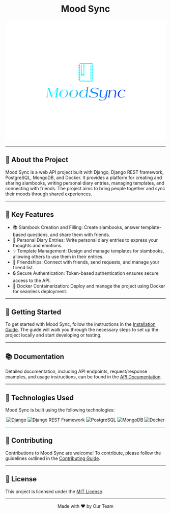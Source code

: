 <div align="center">
  <h1>Mood Sync</h1>
  <img src="logo.jpg" alt="Mood Sync Logo">
  
</div>

---

## 🌟 About the Project

Mood Sync is a web API project built with Django, Django REST framework, PostgreSQL, MongoDB, and Docker. It provides a platform for creating and sharing slambooks, writing personal diary entries, managing templates, and connecting with friends. The project aims to bring people together and sync their moods through shared experiences.

---

## 🎯 Key Features

- 📚 Slambook Creation and Filling: Create slambooks, answer template-based questions, and share them with friends.
- 📝 Personal Diary Entries: Write personal diary entries to express your thoughts and emotions.
- 💡 Template Management: Design and manage templates for slambooks, allowing others to use them in their entries.
- 👥 Friendships: Connect with friends, send requests, and manage your friend list.
- 🔒 Secure Authentication: Token-based authentication ensures secure access to the API.
- 🐳 Docker Containerization: Deploy and manage the project using Docker for seamless deployment.

---

## 🚀 Getting Started

To get started with Mood Sync, follow the instructions in the [Installation Guide](docs/installation-guide.md). The guide will walk you through the necessary steps to set up the project locally and start developing or testing.

---

## 📚 Documentation

Detailed documentation, including API endpoints, request/response examples, and usage instructions, can be found in the [API Documentation](docs/api-documentation.md).

---

## 🔧 Technologies Used

Mood Sync is built using the following technologies:

<div align="center">

![Django](https://via.placeholder.com/120x40/5C4B88/FFFFFF?text=Django)
![Django REST Framework](https://via.placeholder.com/180x40/BD1B7A/FFFFFF?text=Django+REST+Framework)
![PostgreSQL](https://via.placeholder.com/160x40/336791/FFFFFF?text=PostgreSQL)
![MongoDB](https://via.placeholder.com/120x40/4DB33D/FFFFFF?text=MongoDB)
![Docker](https://via.placeholder.com/100x40/0DB7ED/FFFFFF?text=Docker)

</div>

---

## 🤝 Contributing

Contributions to Mood Sync are welcome! To contribute, please follow the guidelines outlined in the [Contributing Guide](CONTRIBUTING.md).

---

## 📄 License

This project is licensed under the [MIT License](LICENSE).

---

<div align="center">
  Made with ❤️ by Our Team
</div>
